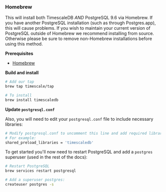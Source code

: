 ### Homebrew <a id="homebrew"></a>

This will install both TimescaleDB *AND* PostgreSQL 9.6 via Homebrew. If you have another PostgreSQL installation (such as through Postgres.app), this will cause problems. If you wish to maintain your current version of PostgreSQL outside of Homebrew we
recommend installing from source.  Otherwise please be sure to remove non-Homebrew installations before using this method.

**Prerequisites**

- [Homebrew](https://brew.sh/)

**Build and install**

```bash
# Add our tap
brew tap timescale/tap

# To install
brew install timescaledb
```

**Update `postgresql.conf`**

Also, you will need to edit your `postgresql.conf` file to include
necessary libraries:
```bash
# Modify postgresql.conf to uncomment this line and add required libraries.
# For example:
shared_preload_libraries = 'timescaledb'
```

To get started you'll now need to restart PostgreSQL and add a
`postgres` superuser (used in the rest of the docs):
```bash
# Restart PostgreSQL
brew services restart postgresql

# Add a superuser postgres:
createuser postgres -s
```
